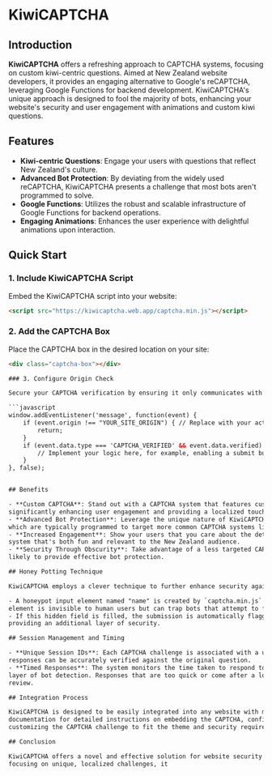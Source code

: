 # KiwiCAPTCHA

## Introduction
**KiwiCAPTCHA** offers a refreshing approach to CAPTCHA systems, focusing on custom kiwi-centric 
questions. Aimed at New Zealand website developers, it provides an engaging alternative to Google's 
reCAPTCHA, leveraging Google Functions for backend development. KiwiCAPTCHA's unique approach is 
designed to fool the majority of bots, enhancing your website's security and user engagement with 
animations and custom kiwi questions.

## Features

- **Kiwi-centric Questions**: Engage your users with questions that reflect New Zealand's culture.
- **Advanced Bot Protection**: By deviating from the widely used reCAPTCHA, KiwiCAPTCHA presents a 
challenge that most bots aren't programmed to solve.
- **Google Functions**: Utilizes the robust and scalable infrastructure of Google Functions for 
backend operations.
- **Engaging Animations**: Enhances the user experience with delightful animations upon interaction.

## Quick Start

### 1. Include KiwiCAPTCHA Script

Embed the KiwiCAPTCHA script into your website:

```html
<script src="https://kiwicaptcha.web.app/captcha.min.js"></script>
```

### 2. Add the CAPTCHA Box

Place the CAPTCHA box in the desired location on your site:

```html
<div class="captcha-box"></div>

### 3. Configure Origin Check

Secure your CAPTCHA verification by ensuring it only communicates with your site:

```javascript
window.addEventListener('message', function(event) {
    if (event.origin !== "YOUR_SITE_ORIGIN") { // Replace with your actual site origin
        return;
    }
    if (event.data.type === 'CAPTCHA_VERIFIED' && event.data.verified) {
        // Implement your logic here, for example, enabling a submit button
    }
}, false);


## Benefits

- **Custom CAPTCHA**: Stand out with a CAPTCHA system that features custom kiwi-centric questions, 
significantly enhancing user engagement and providing a localized touch.
- **Advanced Bot Protection**: Leverage the unique nature of KiwiCAPTCHA to fool the majority of bots, 
which are typically programmed to target more common CAPTCHA systems like Google's reCAPTCHA.
- **Increased Engagement**: Show your users that you care about the details by integrating a CAPTCHA 
system that's both fun and relevant to the New Zealand audience.
- **Security Through Obscurity**: Take advantage of a less targeted CAPTCHA system, making it more 
likely to provide effective bot protection.

## Honey Potting Technique

KiwiCAPTCHA employs a clever technique to further enhance security against bots:

- A honeypot input element named "name" is created by `captcha.min.js` and hidden via CSS. This 
element is invisible to human users but can trap bots that attempt to fill out every form field.
- If this hidden field is filled, the submission is automatically flagged as coming from a bot, 
providing an additional layer of security.

## Session Management and Timing

- **Unique Session IDs**: Each CAPTCHA challenge is associated with a unique session ID, ensuring that 
responses can be accurately verified against the original question.
- **Timed Responses**: The system monitors the time taken to respond to the CAPTCHA, adding another 
layer of bot detection. Responses that are too quick or come after a long delay can be flagged for 
review.

## Integration Process

KiwiCAPTCHA is designed to be easily integrated into any website with minimal effort. Follow the 
documentation for detailed instructions on embedding the CAPTCHA, configuring the origin check, and 
customizing the CAPTCHA challenge to fit the theme and security requirements of your site.

## Conclusion

KiwiCAPTCHA offers a novel and effective solution for website security and user engagement. By 
focusing on unique, localized challenges, it

